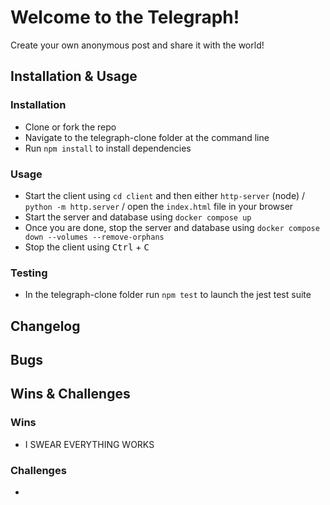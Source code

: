 # Welcome to the Telegraph!

Create your own anonymous post and share it with the world!

## Installation & Usage

### Installation

- Clone or fork the repo
- Navigate to the telegraph-clone folder at the command line
- Run `npm install` to install dependencies

### Usage

- Start the client using `cd client` and then either `http-server` (node) / `python -m http.server` / open the `index.html` file in your browser
- Start the server and database using `docker compose up` 
- Once you are done, stop the server and database using `docker compose down --volumes --remove-orphans`
- Stop the client using <kbd>Ctrl</kbd> + <kbd>C</kbd>



### Testing

- In the telegraph-clone folder run `npm test` to launch the jest test suite

## Changelog

## Bugs

## Wins & Challenges

### Wins

* I SWEAR EVERYTHING WORKS

### Challenges

* 
